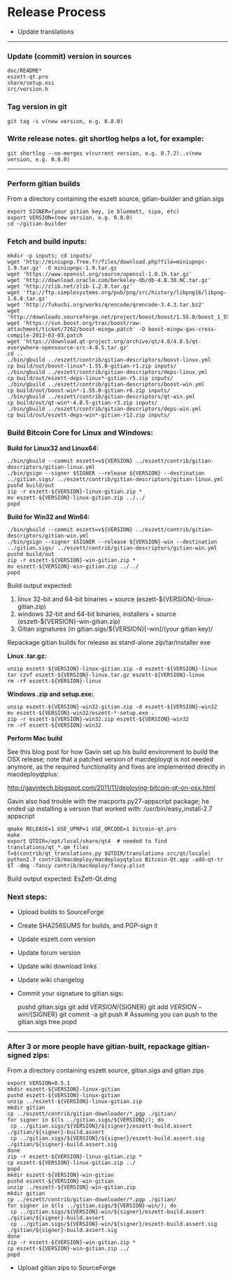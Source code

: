 Release Process
===============

* Update translations

* * *

### Update (commit) version in sources

	doc/README*
	eszett-qt.pro
	share/setup.nsi
	src/version.h

### Tag version in git

	git tag -s v(new version, e.g. 0.8.0)

### Write release notes. git shortlog helps a lot, for example:

	git shortlog --no-merges v(current version, e.g. 0.7.2)..v(new version, e.g. 0.8.0)

* * *

### Perform gitian builds

From a directory containing the eszett source, gitian-builder and gitian.sigs

	export SIGNER=(your gitian key, ie bluematt, sipa, etc)
	export VERSION=(new version, e.g. 0.8.0)
	cd ~/gitian-builder

### Fetch and build inputs:
	mkdir -p inputs; cd inputs/
	wget 'http://miniupnp.free.fr/files/download.php?file=miniupnpc-1.9.tar.gz' -O miniupnpc-1.9.tar.gz
	wget 'https://www.openssl.org/source/openssl-1.0.1h.tar.gz'
	wget 'http://download.oracle.com/berkeley-db/db-4.8.30.NC.tar.gz'
	wget 'http://zlib.net/zlib-1.2.8.tar.gz'
	wget 'ftp://ftp.simplesystems.org/pub/png/src/history/libpng16/libpng-1.6.8.tar.gz'
	wget 'http://fukuchi.org/works/qrencode/qrencode-3.4.3.tar.bz2'
	wget 'http://downloads.sourceforge.net/project/boost/boost/1.55.0/boost_1_55_0.tar.bz2'
	wget 'https://svn.boost.org/trac/boost/raw-attachment/ticket/7262/boost-mingw.patch' -O boost-mingw-gas-cross-compile-2013-03-03.patch
	wget 'https://download.qt-project.org/archive/qt/4.8/4.8.5/qt-everywhere-opensource-src-4.8.5.tar.gz'
	cd ..
	./bin/gbuild ../eszett/contrib/gitian-descriptors/boost-linux.yml
	cp build/out/boost-linux*-1.55.0-gitian-r1.zip inputs/
	./bin/gbuild ../eszett/contrib/gitian-descriptors/deps-linux.yml
	cp build/out/eszett-deps-linux*-gitian-r5.zip inputs/
	./bin/gbuild ../eszett/contrib/gitian-descriptors/boost-win.yml
	cp build/out/boost-win*-1.55.0-gitian-r6.zip inputs/
	./bin/gbuild ../eszett/contrib/gitian-descriptors/qt-win.yml
	cp build/out/qt-win*-4.8.5-gitian-r3.zip inputs/
	./bin/gbuild ../eszett/contrib/gitian-descriptors/deps-win.yml
	cp build/out/eszett-deps-win*-gitian-r12.zip inputs/

### Build Bitcoin Core for Linux and Windows:
**Build for Linux32 and Linux64:**

    ./bin/gbuild --commit eszett=v${VERSION} ../eszett/contrib/gitian-descriptors/gitian-linux.yml
	./bin/gsign --signer $SIGNER --release ${VERSION} --destination ../gitian.sigs/ ../eszett/contrib/gitian-descriptors/gitian-linux.yml
	pushd build/out
	zip -r eszett-${VERSION}-linux-gitian.zip *
	mv eszett-${VERSION}-linux-gitian.zip ../../
	popd

**Build for Win32 and Win64:**

	./bin/gbuild --commit eszett=v${VERSION} ../eszett/contrib/gitian-descriptors/gitian-win.yml
	./bin/gsign --signer $SIGNER --release ${VERSION}-win --destination ../gitian.sigs/ ../eszett/contrib/gitian-descriptors/gitian-win.yml
	pushd build/out
	zip -r eszett-${VERSION}-win-gitian.zip *
	mv eszett-${VERSION}-win-gitian.zip ../../
	popd
Build output expected:

1. linux 32-bit and 64-bit binaries + source (eszett-${VERSION}-linux-gitian.zip)
2. windows 32-bit and 64-bit binaries, installers + source (eszett-${VERSION}-win-gitian.zip)
3. Gitian signatures (in gitian.sigs/${VERSION}[-win]/(your gitian key)/

Repackage gitian builds for release as stand-alone zip/tar/installer exe

**Linux .tar.gz:**

	unzip eszett-${VERSION}-linux-gitian.zip -d eszett-${VERSION}-linux
	tar czvf eszett-${VERSION}-linux.tar.gz eszett-${VERSION}-linux
	rm -rf eszett-${VERSION}-linux

**Windows .zip and setup.exe:**

	unzip eszett-${VERSION}-win32-gitian.zip -d eszett-${VERSION}-win32
	mv eszett-${VERSION}-win32/eszett-*-setup.exe .
	zip -r eszett-${VERSION}-win32.zip eszett-${VERSION}-win32
	rm -rf eszett-${VERSION}-win32

**Perform Mac build**

See this blog post for how Gavin set up his build environment to build the OSX
release; note that a patched version of macdeployqt is not needed anymore, as
the required functionality and fixes are implemented directly in macdeployqtplus:

http://gavintech.blogspot.com/2011/11/deploying-bitcoin-qt-on-osx.html

Gavin also had trouble with the macports py27-appscript package; he
ended up installing a version that worked with: /usr/bin/easy_install-2.7 appscript

	qmake RELEASE=1 USE_UPNP=1 USE_QRCODE=1 bitcoin-qt.pro
	make
	export QTDIR=/opt/local/share/qt4  # needed to find translations/qt_*.qm files
	T=$(contrib/qt_translations.py $QTDIR/translations src/qt/locale)
	python2.7 contrib/macdeploy/macdeployqtplus Bitcoin-Qt.app -add-qt-tr $T -dmg -fancy contrib/macdeploy/fancy.plist

Build output expected: EsZett-Qt.dmg

### Next steps:

* Upload builds to SourceForge

* Create SHA256SUMS for builds, and PGP-sign it

* Update eszett.com version

* Update forum version

* Update wiki download links

* Update wiki changelog

* Commit your signature to gitian.sigs:

    pushd gitian.sigs
	git add ${VERSION}/${SIGNER}
	git add ${VERSION}-win/${SIGNER}
	git commit -a
	git push  # Assuming you can push to the gitian.sigs tree
	popd

* * *

### After 3 or more people have gitian-built, repackage gitian-signed zips:
From a directory containing eszett source, gitian.sigs and gitian zips

	export VERSION=0.5.1
	mkdir eszett-${VERSION}-linux-gitian
	pushd eszett-${VERSION}-linux-gitian
	unzip ../eszett-${VERSION}-linux-gitian.zip
	mkdir gitian
	cp ../eszett/contrib/gitian-downloader/*.pgp ./gitian/
	for signer in $(ls ../gitian.sigs/${VERSION}/); do
     cp ../gitian.sigs/${VERSION}/${signer}/eszett-build.assert ./gitian/${signer}-build.assert
     cp ../gitian.sigs/${VERSION}/${signer}/eszett-build.assert.sig ./gitian/${signer}-build.assert.sig
	done
	zip -r eszett-${VERSION}-linux-gitian.zip *
	cp eszett-${VERSION}-linux-gitian.zip ../
	popd
	mkdir eszett-${VERSION}-win-gitian
	pushd eszett-${VERSION}-win-gitian
	unzip ../eszett-${VERSION}-win-gitian.zip
	mkdir gitian
	cp ../eszett/contrib/gitian-downloader/*.pgp ./gitian/
	for signer in $(ls ../gitian.sigs/${VERSION}-win/); do
     cp ../gitian.sigs/${VERSION}-win/${signer}/eszett-build.assert ./gitian/${signer}-build.assert
     cp ../gitian.sigs/${VERSION}-win/${signer}/eszett-build.assert.sig ./gitian/${signer}-build.assert.sig
	done
	zip -r eszett-${VERSION}-win-gitian.zip *
	cp eszett-${VERSION}-win-gitian.zip ../
	popd

* Upload gitian zips to SourceForge
